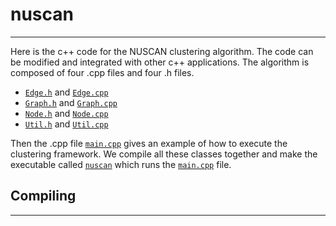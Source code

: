 # nuscan
--------------
Here is the c++ code for the NUSCAN clustering algorithm. The code can be modified and integrated with other c++ applications. The algorithm is composed of four .cpp files and four .h files.

+ [`Edge.h`](https://github.com/JoetheManHowie/NUSCAN/blob/main/nuscan/Edge.h) and [`Edge.cpp`](https://github.com/JoetheManHowie/NUSCAN/blob/main/nuscan/Edge.cpp)
+ [`Graph.h`](https://github.com/JoetheManHowie/NUSCAN/blob/main/nuscan/Graph.h) and [`Graph.cpp`](https://github.com/JoetheManHowie/NUSCAN/blob/main/nuscan/Graph.cpp)
+ [`Node.h`](https://github.com/JoetheManHowie/NUSCAN/blob/main/nuscan/Node.h) and [`Node.cpp`](https://github.com/JoetheManHowie/NUSCAN/blob/main/nuscan/Node.cpp)
+ [`Util.h`](https://github.com/JoetheManHowie/NUSCAN/blob/main/nuscan/Util.h) and [`Util.cpp`](https://github.com/JoetheManHowie/NUSCAN/blob/main/nuscan/Util.cpp)

Then the .cpp file [`main.cpp`](https://github.com/JoetheManHowie/NUSCAN/blob/main/nuscan/main.cpp) gives an example of how to execute the clustering framework. We compile all these classes together and make the executable called [`nuscan`](https://github.com/JoetheManHowie/NUSCAN/blob/main/nuscan/nuscan) which runs the [`main.cpp`](https://github.com/JoetheManHowie/NUSCAN/blob/main/nuscan/main.cpp) file.


## Compiling
------------
